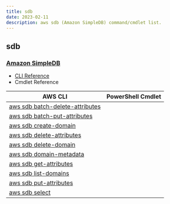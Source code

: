 ```yaml
---
title: sdb
date: 2023-02-11
description: aws sdb (Amazon SimpleDB) command/cmdlet list.
---
```


## sdb

### [Amazon SimpleDB](https://aws.amazon.com/simpledb/)

* [CLI Reference](https://docs.aws.amazon.com/cli/latest/reference/sdb/index.html)
* Cmdlet Reference

|AWS CLI|PowerShell Cmdlet|
|----|----|
|[aws sdb batch-delete-attributes](https://docs.aws.amazon.com/cli/latest/reference/sdb/batch-delete-attributes.html)||
|[aws sdb batch-put-attributes](https://docs.aws.amazon.com/cli/latest/reference/sdb/batch-put-attributes.html)||
|[aws sdb create-domain](https://docs.aws.amazon.com/cli/latest/reference/sdb/create-domain.html)||
|[aws sdb delete-attributes](https://docs.aws.amazon.com/cli/latest/reference/sdb/delete-attributes.html)||
|[aws sdb delete-domain](https://docs.aws.amazon.com/cli/latest/reference/sdb/delete-domain.html)||
|[aws sdb domain-metadata](https://docs.aws.amazon.com/cli/latest/reference/sdb/domain-metadata.html)||
|[aws sdb get-attributes](https://docs.aws.amazon.com/cli/latest/reference/sdb/get-attributes.html)||
|[aws sdb list-domains](https://docs.aws.amazon.com/cli/latest/reference/sdb/list-domains.html)||
|[aws sdb put-attributes](https://docs.aws.amazon.com/cli/latest/reference/sdb/put-attributes.html)||
|[aws sdb select](https://docs.aws.amazon.com/cli/latest/reference/sdb/select.html)||

